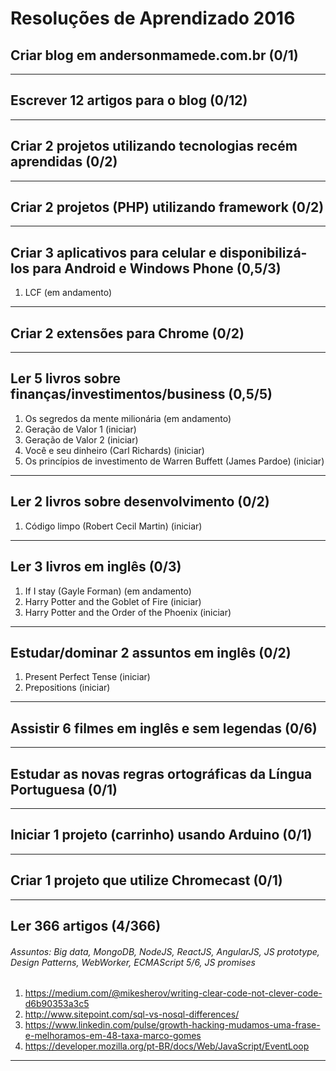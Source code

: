 # Resoluções de Aprendizado 2016


## Criar blog em andersonmamede.com.br (0/1)

-------------------


## Escrever 12 artigos para o blog (0/12)

-------------------


## Criar 2 projetos utilizando tecnologias recém aprendidas (0/2)

-------------------


## Criar 2 projetos (PHP) utilizando framework (0/2)

-------------------


## Criar 3 aplicativos para celular e disponibilizá-los para Android e Windows Phone (0,5/3)

1. LCF (em andamento)

-------------------


## Criar 2 extensões para Chrome (0/2)

-------------------


## Ler 5 livros sobre finanças/investimentos/business (0,5/5)
1. Os segredos da mente milionária (em andamento)
2. Geração de Valor 1 (iniciar)
3. Geração de Valor 2 (iniciar)
4. Você e seu dinheiro (Carl Richards) (iniciar)
5. Os princípios de investimento de Warren Buffett (James Pardoe) (iniciar)

-------------------


## Ler 2 livros sobre desenvolvimento (0/2)
1. Código limpo (Robert Cecil Martin) (iniciar)

-------------------


## Ler 3 livros em inglês (0/3)
1. If I stay (Gayle Forman) (em andamento)
2. Harry Potter and the Goblet of Fire (iniciar)
3. Harry Potter and the Order of the Phoenix (iniciar)

-------------------


## Estudar/dominar 2 assuntos em inglês (0/2)
1. Present Perfect Tense (iniciar)
2. Prepositions (iniciar)

-------------------


## Assistir 6 filmes em inglês e sem legendas (0/6)

-------------------


## Estudar as novas regras ortográficas da Língua Portuguesa (0/1)

-------------------


## Iniciar 1 projeto (carrinho) usando Arduino (0/1)

-------------------


## Criar 1 projeto que utilize Chromecast (0/1)

-------------------


## Ler 366 artigos (4/366)
###### Assuntos: Big data, MongoDB, NodeJS, ReactJS, AngularJS, JS prototype, Design Patterns, WebWorker, ECMAScript 5/6, JS promises

1. https://medium.com/@mikesherov/writing-clear-code-not-clever-code-d6b90353a3c5
2. http://www.sitepoint.com/sql-vs-nosql-differences/
3. https://www.linkedin.com/pulse/growth-hacking-mudamos-uma-frase-e-melhoramos-em-48-taxa-marco-gomes
4. https://developer.mozilla.org/pt-BR/docs/Web/JavaScript/EventLoop

-------------------
